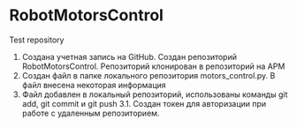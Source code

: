 # RobotMotorsControl
Test repository
1. Создана учетная запись на GitHub. Создан репозиторий RobotMotorsControl. Репозиторий клонирован в репозиторий на АРМ
2. Создан файл в папке локального репозитория motors_control.py. В файл внесена некоторая информация
3. Файл добавлен в локальный репозиторий, использованы команды git add, git commit и git push
   3.1. Создан токен для авторизации при работе с удаленным репозиторием.
